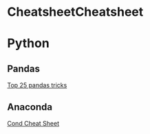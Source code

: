 # CheatsheetCheatsheet

# Python

## Pandas

[Top 25 pandas tricks](https://nbviewer.jupyter.org/github/justmarkham/pandas-videos/blob/master/top_25_pandas_tricks.ipynb)

## Anaconda

[Cond Cheat Sheet](https://docs.conda.io/projects/conda/en/latest/_downloads/1f5ecf5a87b1c1a8aaf5a7ab8a7a0ff7/conda-cheatsheet.pdf)
